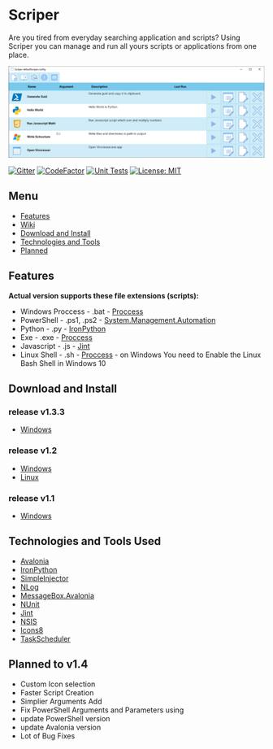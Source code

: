 # Scriper
Are you tired from everyday searching application and scripts? Using Scriper you can manage and run all yours scripts or applications from one place.

![Scriper Example](/Images/scriper.png)

[![Gitter](https://badges.gitter.im/ScriperApp/community.svg)](https://gitter.im/ScriperApp/community?utm_source=badge&utm_medium=badge&utm_campaign=pr-badge)
[![CodeFactor](https://www.codefactor.io/repository/github/gramli/scriper/badge/master)](https://www.codefactor.io/repository/github/gramli/scriper/overview/master)
[![Unit Tests](https://github.com/Gramli/Scriper/actions/workflows/dotnet.yml/badge.svg?branch=master)](https://github.com/Gramli/Scriper/actions/workflows/dotnet.yml)
[![License: MIT](https://img.shields.io/badge/License-MIT-yellow.svg)](https://github.com/Gramli/Scriper/blob/master/LICENSE.md)

## Menu
* [Features](#features)  
* [Wiki](https://github.com/Gramli/Scriper/wiki)    
* [Download and Install](#download-and-install)    
* [Technologies and Tools](#technologies-and-tools-used)  
* [Planned](#planned)

## Features
**Actual version supports these file extensions (scripts):**
* Windows Proccess - .bat - [Proccess](https://docs.microsoft.com/en-gb/dotnet/api/system.diagnostics.process?view=netcore-3.1)
* PowerShell - .ps1, .ps2 -  [System.Management.Automation](https://www.nuget.org/packages/Microsoft.PowerShell.SDK/)
* Python - .py - [IronPython](https://github.com/IronLanguages/ironpython2)
* Exe - .exe -  [Proccess](https://docs.microsoft.com/en-gb/dotnet/api/system.diagnostics.process?view=netcore-3.1)
* Javascript - .js - [Jint](https://github.com/sebastienros/jint)
* Linux Shell - .sh -  [Proccess](https://docs.microsoft.com/en-gb/dotnet/api/system.diagnostics.process?view=netcore-3.1) - on Windows You need to Enable the Linux Bash Shell in Windows 10

## Download and Install
### release v1.3.3
* [Windows](https://github.com/Gramli/Scriper/releases/download/v1.3.3/ScriperInstaller_v1.3.3.exe)
### release v1.2
* [Windows](https://github.com/Gramli/Scriper/releases/download/v1.2/ScriperInstaller.exe)
* [Linux](https://github.com/Gramli/Scriper/releases/download/v1.2/linux-x64-netcore3.1.7z)
### release v1.1
* [Windows](https://github.com/Gramli/Scriper/releases/download/v1.1/ScriperInstaller.exe)


## Technologies and Tools Used
* [Avalonia](https://github.com/AvaloniaUI/Avalonia)
* [IronPython](https://github.com/IronLanguages/ironpython2)
* [SimpleInjector](https://github.com/simpleinjector/SimpleInjector)
* [NLog](https://github.com/NLog/NLog)
* [MessageBox.Avalonia](https://github.com/AvaloniaUtils/MessageBox.Avalonia)
* [NUnit](https://github.com/nunit/nunit)
* [Jint](https://github.com/sebastienros/jint)
* [NSIS](https://nsis.sourceforge.io/Download)
* [Icons8](https://icons8.com)
* [TaskScheduler](https://github.com/dahall/TaskScheduler)

  
## Planned to v1.4
* Custom Icon selection
* Faster Script Creation
* Simplier Arguments Add
* Fix PowerShell Arguments and Parameters using
* update PowerShell version
* update Avalonia version
* Lot of Bug Fixes 


